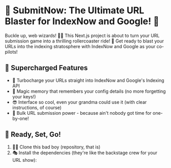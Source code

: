 # 🚀 SubmitNow: The Ultimate URL Blaster for IndexNow and Google! 🎉

Buckle up, web wizards! 🧙‍♂️ This Next.js project is about to turn your URL submission game into a thrilling rollercoaster ride! 🎢 Get ready to blast your URLs into the indexing stratosphere with IndexNow and Google as your co-pilots!

## 🌟 Supercharged Features

- 🚀 Turbocharge your URLs straight into IndexNow and Google's Indexing API
- 🧠 Magic memory that remembers your config details (no more forgetting your keys!)
- 😎 Interface so cool, even your grandma could use it (with clear instructions, of course)
- 💪 Bulk URL submission power - because ain't nobody got time for one-by-one!

## 🏁 Ready, Set, Go!

1. 🐱‍💻 Clone this bad boy (repository, that is)
2. 🎭 Install the dependencies (they're like the backstage crew for your URL show):
